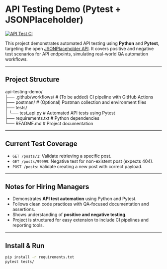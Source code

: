 # API Testing Demo (Pytest + JSONPlaceholder)

[![API Test CI](https://github.com/Trclark0553/api_testing_demo/actions/workflows/ci.yaml/badge.svg)](https://github.com/Trclark0553/api_testing_demo/actions/workflows/ci.yaml)

This project demonstrates automated API testing using **Python** and **Pytest**, targeting the open [JSONPlaceholder API](https://jsonplaceholder.typicode.com). It covers positive and negative test scenarios for API endpoints, simulating real-world QA automation workflows.

---

## Project Structure

api-testing-demo/  
├── .github/workflows/    # (To be added) CI pipeline with GitHub Actions  
├── postman/              # (Optional) Postman collection and environment files  
├── tests/  
│   └── test_api.py       # Automated API tests using Pytest  
├── requirements.txt      # Python dependencies  
└── README.md             # Project documentation

---

## Current Test Coverage

- `GET /posts/1`: Validate retrieving a specific post.
- `GET /posts/99999`: Negative test for non-existent post (expects 404).
- `POST /posts`: Validate creating a new post with correct payload.

---

## Notes for Hiring Managers

- Demonstrates **API test automation** using Python and Pytest.
- Follows clean code practices with QA-focused documentation and assertions.
- Shows understanding of **positive and negative testing**.
- Project is structured for easy extension to include CI pipelines and reporting tools.

---

## Install & Run

```bash
pip install -r requirements.txt
pytest tests/
